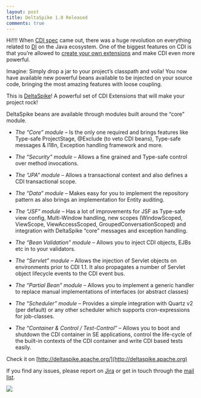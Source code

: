 ```yaml
---
layout: post
title: DeltaSpike 1.0 Released
comments: true
---
```


Hi!!!! When [CDI spec](http://cdi-spec.org/) came out, there was a huge revolution on everything related to [DI](http://martinfowler.com/articles/injection.html) on the Java ecosystem. One of the biggest features on CDI is that you’re allowed to [create your own extensions](http://blog.eisele.net/2010/01/jsr-299-cdi-portable-extensions.html) and make CDI even more powerful.

Imagine: Simply drop a jar to your project’s classpath and voila! You now have available new powerful beans available to be injected on your source code, bringing the most amazing features with loose coupling.

This is [DeltaSpike](http://deltaspike.apache.org)! A powerful set of CDI Extensions that will make your project rock!

DeltaSpike beans are available through modules built around the “core” module.

- *The “Core” module* – Is the only one required and brings features like Type-safe ProjectStage, @Exclude (to veto CDI beans), Type-safe messages & I18n, Exception handling framework and more.

- *The “Security” module* – Allows a fine grained and Type-safe control over method invocations.

- *The “JPA” module* – Allows a transactional context and also defines a CDI transactional scope.

- *The “Data” module* – Makes easy for you to implement the repository pattern as also brings an implementation for Entity auditing.

- *The “JSF” module* – Has a lot of improvements for JSF as Type-safe view config, Multi-Window handling, new scopes (WindowScoped, ViewScope, ViewAccessScoped, GroupedConversationScoped) and integration with DeltaSpike “core” messages and exception handling.

- *The “Bean Validation” module* – Allows you to inject CDI objects, EJBs etc in to your validators.

- *The “Servlet” module* – Allows the injection of Servlet objects on environments prior to CDI 1.1. It also propagates a number of Servlet object lifecycle events to the CDI event bus.

- *The “Partial Bean” module* –  Allows you to implement a generic handler to replace manual implementations of interfaces (or abstract classes)

- *The “Scheduler” module* – Provides a simple integration with Quartz v2 (per default) or any other scheduler which supports cron-expressions for job-classes.

- *The “Container & Control / Test-Control”* – Allows you to boot and shutdown the CDI container in SE applications, control the life-cycle of the built-in contexts of the CDI container and write CDI based tests easily.

Check it on [http://deltaspike.apache.org/](http://deltaspike.apache.org)

If you find any issues, please report on [Jira](https://issues.apache.org/jira/browse/DELTASPIKE) or get in touch through the [mail list](http://deltaspike.apache.org/community.html#mailing-lists).

![](http://deltaspike.apache.org/resources/images/logos/logo.png)


